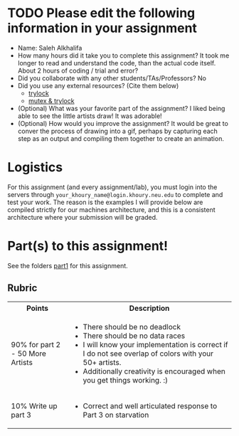 # TODO Please edit the following information in your assignment

- Name: Saleh Alkhalifa
- How many hours did it take you to complete this assignment? It took me longer to read and understand the code, than the actual code itself. About 2 hours of coding / trial and error?
- Did you collaborate with any other students/TAs/Professors? No
- Did you use any external resources? (Cite them below)
  - [trylock](https://stackoverflow.com/questions/9258308/how-to-use-pthread-mutex-trylock)
  - [ mutex & trylock](https://code-vault.net/course/07hdekibo8:1603733520293/lesson/18ec1942c2da46840693efe9b51fdccc)
- (Optional) What was your favorite part of the assignment? I liked being able to see the little artists draw! It was adorable!
- (Optional) How would you improve the assignment? It would be great to conver the process of drawing into a gif, perhaps by capturing each step as an output and compiling them together to create an animation.

# Logistics

For this assignment (and every assignment/lab), you must login into the servers through `your_khoury_name@login.khoury.neu.edu` to complete and test your work. The reason is the examples I will provide below are compiled strictly for our machines architecture, and this is a consistent architecture where your submission will be graded.

# Part(s) to this assignment!

See the folders [part1](./part1) for this assignment.

## Rubric

<table>
  <tbody>
    <tr>
      <th>Points</th>
      <th align="center">Description</th>
    </tr>
    <tr>
      <td>90% for part 2 - 50 More Artists </td>
      <td align="left"><ul><li>There should be no deadlock</li><li>There should be no data races</li><li>I will know your implementation is correct if I do not see overlap of colors with your 50+ artists.</li><li>Additionally creativity is encouraged when you get things working. :)</li></ul></td>
    </tr>
    <tr>
      <td>10% Write up part 3</td>
      <td align="left"><ul><li>Correct and well articulated response to Part 3 on starvation</li></ul></td>
    </tr>           
  </tbody>
</table> 
